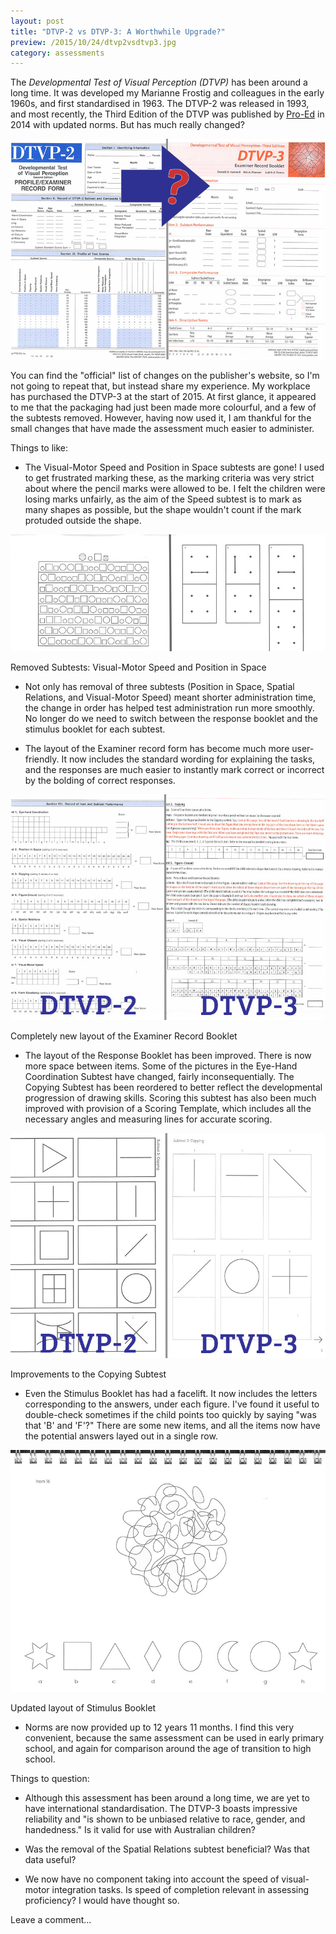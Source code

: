 ```yaml
---
layout: post
title: "DTVP-2 vs DTVP-3: A Worthwhile Upgrade?"
preview: /2015/10/24/dtvp2vsdtvp3.jpg
category: assessments
---
```


The *Developmental Test of Visual Perception (DTVP)* has been around a long time. It was 
developed my Marianne Frostig and colleagues in the early 1960s, and first standardised in 1963.
The DTVP-2 was released in 1993, and most recently, the Third Edition of the DTVP
was published by [<u>Pro-Ed</u>](http://www.proedinc.com/customer/ProductView.aspx?ID=5697&sSearchWord=)
in 2014 with updated norms. But has much really changed?

![Examiner Record Booklets](2015-10-24-dtvp2-vs-dtvp3/dtvp2vsdtvp3.jpg)

You can find the "official" list of changes on the publisher's website, so I'm 
not going to repeat that, but instead share my experience.
My workplace has purchased the DTVP-3 at the start of 2015. At first glance, it 
appeared to me that the packaging had just been made more colourful, and a few 
of the subtests removed. However, having now used it, I am thankful for the small 
changes that have made the assessment much easier to administer.

Things to like:

* The Visual-Motor Speed and Position in Space subtests are gone! I used to get 
frustrated marking these, as the marking criteria was very strict about where the 
pencil marks were allowed to be. I felt the children were losing marks unfairly,
as the aim of the Speed subtest is to mark as many shapes as possible, but the shape
wouldn't count if the mark protuded outside the shape.

![Removed Subtests](2015-10-24-dtvp2-vs-dtvp3/cutsubtests.jpg)
<p class="caption">Removed Subtests: Visual-Motor Speed and Position in Space</p>

* Not only has removal of three subtests (Position in Space, Spatial Relations, 
and Visual-Motor Speed) meant shorter administration time, the change in order
has helped test administration run more smoothly. No longer do we need to switch 
between the response booklet and the stimulus booklet for each subtest.

* The layout of the Examiner record form has become much more user-friendly. It
now includes the standard wording for explaining the tasks, and the responses are
much easier to instantly mark correct or incorrect by the bolding of correct responses.

![Inside Examiner Record Booklets](2015-10-24-dtvp2-vs-dtvp3/examinerform.jpg)
<p class="caption">Completely new layout of the Examiner Record Booklet</p>

* The layout of the Response Booklet has been improved. There is now more space between items.
Some of the pictures in the Eye-Hand Coordination Subtest have changed, fairly inconsequentially.
The Copying Subtest has been reordered to better reflect the developmental progression of
drawing skills. Scoring this subtest has also been much improved with provision of
a Scoring Template, which includes all the necessary angles and measuring lines for accurate scoring.

![Improvements to the Copying Subtest](2015-10-24-dtvp2-vs-dtvp3/copying_subtest.jpg)
<p class="caption">Improvements to the Copying Subtest</p>

* Even the Stimulus Booklet has had a facelift. It now includes the letters corresponding to
the answers, under each figure. I've found it useful to double-check sometimes if
the child points too quickly by saying "was that 'B' and 'F'?" There are some new items,
and all the items now have the potential answers layed out in a single row.

![Updated Stimulus Layout](2015-10-24-dtvp2-vs-dtvp3/updatedlayout.jpg)
<p class="caption">Updated layout of Stimulus Booklet</p>

* Norms are now provided up to 12 years 11 months. I find this very convenient,
because the same assessment can be used in early primary school, and again for 
comparison around the age of transition to high school.

Things to question:

* Although this assessment has been around a long time, we are yet to have international
standardisation. The DTVP-3 boasts impressive reliability and "is shown to be unbiased 
relative to race, gender, and handedness." Is it valid for use with Australian children?

* Was the removal of the Spatial Relations subtest beneficial? Was that data useful?

* We now have no component taking into account the speed of visual-motor integration tasks.
Is speed of completion relevant in assessing proficiency? I would have thought so.

Leave a comment...

<br>